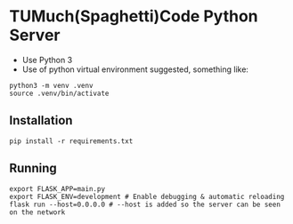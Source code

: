 # TUMuch(Spaghetti)Code Python Server

- Use Python 3
- Use of python virtual environment suggested, something like:

```
python3 -m venv .venv
source .venv/bin/activate
```

## Installation

```
pip install -r requirements.txt
```

## Running

```
export FLASK_APP=main.py
export FLASK_ENV=development # Enable debugging & automatic reloading
flask run --host=0.0.0.0 # --host is added so the server can be seen on the network
```
